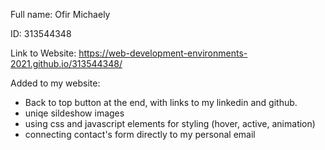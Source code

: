 Full name: Ofir Michaely

ID: 313544348

Link to Website: https://web-development-environments-2021.github.io/313544348/

Added to my website:
* Back to top button at the end, with links to my linkedin and github.
* uniqe sildeshow images
* using css and javascript elements for styling (hover, active, animation)
* connecting contact's form directly to my personal email
